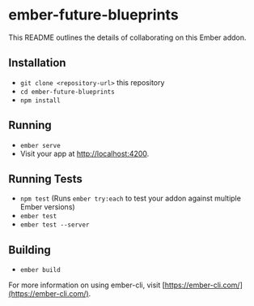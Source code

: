 # ember-future-blueprints

This README outlines the details of collaborating on this Ember addon.

## Installation

* `git clone <repository-url>` this repository
* `cd ember-future-blueprints`
* `npm install`

## Running

* `ember serve`
* Visit your app at [http://localhost:4200](http://localhost:4200).

## Running Tests

* `npm test` (Runs `ember try:each` to test your addon against multiple Ember versions)
* `ember test`
* `ember test --server`

## Building

* `ember build`

For more information on using ember-cli, visit [https://ember-cli.com/](https://ember-cli.com/).
